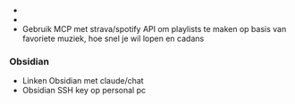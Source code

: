- 
-
- Gebruik MCP met strava/spotify API om playlists te maken op basis van favoriete muziek, hoe snel je wil lopen en cadans


### Obsidian

- Linken Obsidian met claude/chat
- Obsidian SSH key op personal pc 